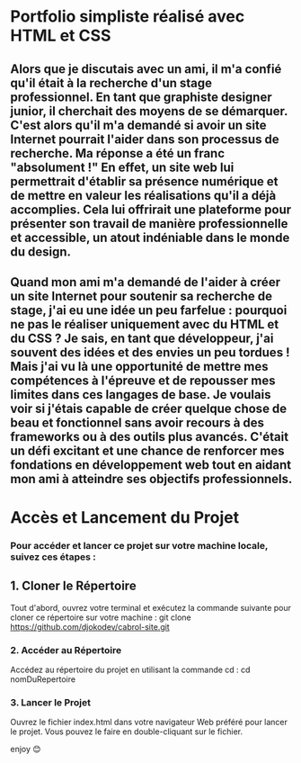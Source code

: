 # Portfolio simpliste réalisé avec HTML et CSS

## Alors que je discutais avec un ami, il m'a confié qu'il était à la recherche d'un stage professionnel. En tant que graphiste designer junior, il cherchait des moyens de se démarquer. C'est alors qu'il m'a demandé si avoir un site Internet pourrait l'aider dans son processus de recherche. Ma réponse a été un franc "absolument !" En effet, un site web lui permettrait d'établir sa présence numérique et de mettre en valeur les réalisations qu'il a déjà accomplies. Cela lui offrirait une plateforme pour présenter son travail de manière professionnelle et accessible, un atout indéniable dans le monde du design.

## Quand mon ami m'a demandé de l'aider à créer un site Internet pour soutenir sa recherche de stage, j'ai eu une idée un peu farfelue : pourquoi ne pas le réaliser uniquement avec du HTML et du CSS ? Je sais, en tant que développeur, j'ai souvent des idées et des envies un peu tordues ! Mais j'ai vu là une opportunité de mettre mes compétences à l'épreuve et de repousser mes limites dans ces langages de base. Je voulais voir si j'étais capable de créer quelque chose de beau et fonctionnel sans avoir recours à des frameworks ou à des outils plus avancés. C'était un défi excitant et une chance de renforcer mes fondations en développement web tout en aidant mon ami à atteindre ses objectifs professionnels.

# Accès et Lancement du Projet

### Pour accéder et lancer ce projet sur votre machine locale, suivez ces étapes :

## 1. Cloner le Répertoire
  Tout d'abord, ouvrez votre terminal et exécutez la commande suivante pour cloner ce répertoire sur votre machine : git clone https://github.com/djokodev/cabrol-site.git  

### 2. Accéder au Répertoire
Accédez au répertoire du projet en utilisant la commande cd : cd nomDuRepertoire

### 3. Lancer le Projet
Ouvrez le fichier index.html dans votre navigateur Web préféré pour lancer le projet. Vous pouvez le faire en double-cliquant sur le fichier.



enjoy 😊
